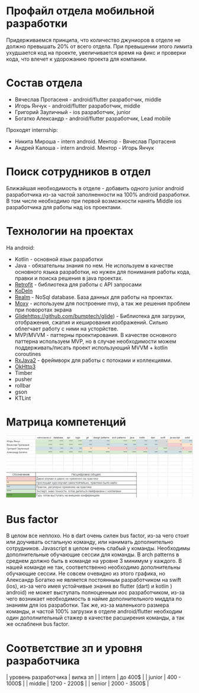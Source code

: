 # Профайл отдела мобильной разработки

Придерживаемся принципа, что количество джуниоров в отделе не должно превышать 20% от всего отдела. При превышении этого лимита ухудшается код на проекте, увеличивается время на фикс и проверки кода, что влечет к удорожанию проекта для компании.

# Состав отдела

- Вячеслав Протасеня - android/flutter разработчик, middle
- Игорь Янчук - android/flutter разработчик, middle
- Григорий Зауличный - ios разработчик, junior
- Богатко Александр - android/flutter разработчик, Lead mobile

Проходят internship:
- Никита Мироша - intern android. Ментор - Вячеслав Протасеня
- Андрей Калоша - intern android. Ментор - Игорь Янчук

# Поиск сотрудников в отдел

Ближайшая необходимость в отделе - добавить одного junior android разработчика из-за частой заполненности на 100% android разработки.
В том числе необходимо при первой возможности нанять Middle ios разработчика для работы над ios проектами.

# Технологии на проектах
На android: 
- Kotlin - основной язык разработки 
- Java - обязательны знания по нем. Не используем в качестве основного языка разработки, но нужен для понимания работы кода, правки и поиска решения в java проектах.
- [Retrofit](https://github.com/square/retrofit) - библиотека для работы с API запросами
- [KoDeIn](https://github.com/Kodein-Framework/Kodein-DI) 
- [Realm](https://docs.mongodb.com/realm-legacy/docs/kotlin/latest/index.html) - NoSql database. База данных для работы на проектах. 
- [Moxy](https://github.com/Arello-Mobile/Moxy) - используем для построение mvp, а так же решения проблем при поворотах экрана
- [Glide]()https://github.com/bumptech/glide) - Библиотека для загрузки, отображения, сжатия и кеширования изображений. Сильно облегчает работу с ними на усторйстве.
-  MVP/MVVM - паттерны проектирования. В качестве основного паттерна используем MVP, но в случае необходимости можем поддерживать/писать проект использующий MVVM + kotlin coroutines
-  [RxJava2](https://github.com/ReactiveX/RxAndroid) - фреймворк для работы с потоками и коллекциями.
-  [OkHttp3](https://square.github.io/okhttp/4.x/okhttp/okhttp3/) 
-  Timber 
-  pusher
-  rollbar
-  gson
-  KTLint

# Матрица компетенций
 ![Матрица компетенций](https://github.com/AlexBogatko/playbook/blob/main/images/competentions.png)
 
# Bus factor
В целом все неплохо. Но в dart очень силен bus factor, из-за чего стоит или доучивать остальную команду, или нанимать дополнительно сотрудников. 
Javascript в целом очень слабый у команды. Необходимы дополнительные обучающие сессии для команды.
В arch patterns в среднем должно быть в команде на уровне 3 минимум у каждого. В нашей команде не так, соответственно необходимо дополнительны обучающие сессии. 
Не совсем очевидно из этого графика, но Александр Богатко не является постоянным разработчиком на swift (ios), из-за чего имея устойчивые знания во flutter (dart) и kotlin ) android) не может выступать полноценным иос разработчиком, из-за чего возникает необходимость в найме дополнительного миддла по знаниям для ios разработки.
Так же, из-за маленького размера команды, и частой 100% загрузки в отделе android/flutter необходим один дополнительный стажер в качестве расширения команды, а так же ослабленя bus factor.

# Соответствие зп и уровня разработчика
| уровень разработчика | вилка зп |
| intern | до 400$ |
| junior | 400 - 1000$ |
| middle | 1200 - 2200$ |
| senior | 2000 - 3500$ |
